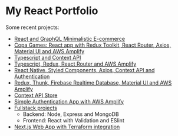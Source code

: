 # My React Portfolio

Some recent projects:

- [React and GraphQL Minimalistic E-commerce](https://github.com/dudzpedra/Eduardo-Pedra-Frontend-Test)
- [Copa Games: React app with Redux Toolkit, React Router, Axios, Material UI and AWS Amplify](https://github.com/dudzpedra/copa-games-react)
- [Typescript and Context API](https://github.com/dudzpedra/react-typescript-context)
- [Typescript, Redux, React Router and AWS Amplify](https://github.com/dudzpedra/drinks-rating-app)
- [React Native, Styled Components, Axios, Context API and Authentication](https://github.com/dudzpedra/react-native-car-app)
- [Redux, Thunk, Firebase Realtime Database, Material UI and AWS Amplify](https://github.com/dudzpedra/redux-firebase-store)
- [Context API Store](https://github.com/dudzpedra/react-store)
- [Simple Authentication App with AWS Amplify](https://github.com/dudzpedra/react-aws-app)
- [Fullstack projects](https://github.com/dudzpedra/fullstackopen)
  - Backend: Node, Express and MongoDB
  - Frontend: React with Validation and ESlint
- [Next.js Web App with Terraform integration](https://github.com/dudzpedra/nextjs-terraform-demo)
